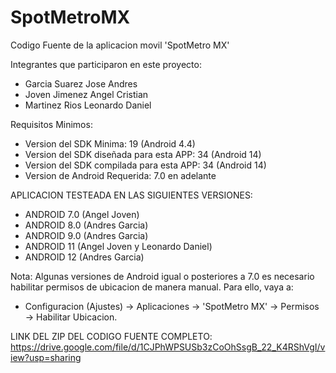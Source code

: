 # SpotMetroMX
Codigo Fuente de la aplicacion movil 'SpotMetro MX'

Integrantes que participaron en este proyecto:
- Garcia Suarez Jose Andres
- Joven Jimenez Angel Cristian
- Martinez Rios Leonardo Daniel

Requisitos Minimos:
- Version del SDK Minima: 19 (Android 4.4)
- Version del SDK diseñada para esta APP: 34 (Android 14)
- Version del SDK compilada para esta APP: 34 (Android 14)
- Version de Android Requerida: 7.0 en adelante

APLICACION TESTEADA EN LAS SIGUIENTES VERSIONES:
- ANDROID 7.0 (Angel Joven)
- ANDROID 8.0 (Andres Garcia)
- ANDROID 9.0 (Andres Garcia)
- ANDROID 11 (Angel Joven y Leonardo Daniel)
- ANDROID 12 (Andres Garcia)

Nota:
Algunas versiones de Android igual o posteriores a 7.0 es necesario habilitar permisos de ubicacion de manera manual. Para ello, vaya a:
- Configuracion (Ajustes) -> Aplicaciones -> 'SpotMetro MX' -> Permisos -> Habilitar Ubicacion.

LINK DEL ZIP DEL CODIGO FUENTE COMPLETO:
https://drive.google.com/file/d/1CJPhWPSUSb3zCoOhSsgB_22_K4RShVgI/view?usp=sharing
